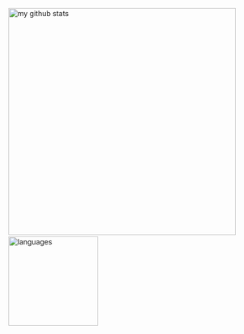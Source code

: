 <p align="left">
  <img src="https://github-readme-stats.vercel.app/api?username=peakle&show_icons=true&theme=dracula&hide_border=true&count_private=true" alt="my github stats" width="450"/>&nbsp;
  <img src="https://github-readme-stats.vercel.app/api/top-langs/?username=peakle&layout=compact&theme=dracula&hide_border=true" alt="languages" height="177">
</p>
